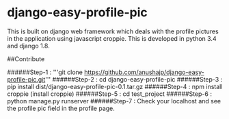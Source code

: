 # django-easy-profile-pic
This is built on django web framework which deals with the profile pictures in the application using javascript croppie. This is developed in python 3.4 and django 1.8.

##Contribute

######Step-1 : '''git clone https://github.com/anushajp/django-easy-profile-pic.git'''
######Step-2 : cd django-easy-profile-pic
######Step-3 : pip install dist/django-easy-profile-pic-0.1.tar.gz
######Step-4 : npm install croppie (install croppie)
######Step-5 : cd test_project
######Step-6 : python manage.py runserver
######Step-7 : Check your localhost and see the profile pic field in the profile page.
